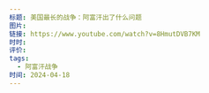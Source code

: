 ```yaml
---
标题: 美国最长的战争：阿富汗出了什么问题
图片: 
链接: https://www.youtube.com/watch?v=8HmutDVB7KM
时时: 
评价: 
tags:
  - 阿富汗战争
时间: 2024-04-18
---
```


